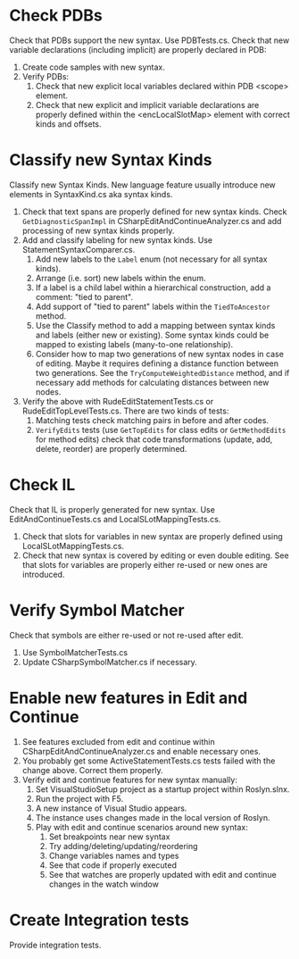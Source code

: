 # Check PDBs #	
Check that PDBs support the new syntax. Use PDBTests.cs. Check that new variable declarations (including implicit) are properly declared in PDB:
1. Create code samples with new syntax.
2. Verify PDBs:
    1. Check that new explicit local variables declared within PDB \<scope\> element.
    2. Check that new explicit and implicit variable declarations are properly defined within the \<encLocalSlotMap\> element with correct kinds and offsets.

# Classify new Syntax Kinds #
Classify new Syntax Kinds. New language feature usually introduce new elements in SyntaxKind.cs aka syntax kinds.

1. Check that text spans are properly defined for new syntax kinds. Check `GetDiagnosticSpanImpl` in CSharpEditAndContinueAnalyzer.cs and add processing of new syntax kinds properly.
2. Add and classify labeling for new syntax kinds. Use StatementSyntaxComparer.cs.
    1. Add new labels to the `Label` enum (not necessary for all syntax kinds).
    2. Arrange (i.e. sort) new labels within the enum.
    3. If a label is a child label within a hierarchical construction, add a comment: "tied to parent".
    4. Add support of "tied to parent" labels within the `TiedToAncestor` method.
    5. Use the Classify method to add a mapping between syntax kinds and labels (either new or existing). Some syntax kinds could be mapped to existing labels (many-to-one relationship).
    6. Consider how to map two generations of new syntax nodes in case of editing. Maybe it requires defining a distance function between two generations. See the `TryComputeWeightedDistance` method, and if necessary add methods for calculating distances between new nodes.
3. Verify the above with RudeEditStatementTests.cs or RudeEditTopLevelTests.cs. There are two kinds of tests:
    1. Matching tests check matching pairs in before and after codes.
    2. `VerifyEdits` tests (use `GetTopEdits` for class edits or `GetMethodEdits` for method edits) check that code transformations (update, add, delete, reorder) are properly determined.
	
# Check IL #
Check that IL is properly generated for new syntax. Use EditAndContinueTests.cs and LocalSLotMappingTests.cs.
1. Check that slots for variables in new syntax are properly defined using LocalSLotMappingTests.cs.
2. Check that new syntax is covered by editing or even double editing. See that slots for variables are properly either re-used or new ones are introduced.

# Verify Symbol Matcher #
Check that symbols are either re-used or not re-used after edit. 
1. Use SymbolMatcherTests.cs
2. Update CSharpSymbolMatcher.cs if necessary. 

# Enable new features in Edit and Continue #
1. See features excluded from edit and continue within CSharpEditAndContinueAnalyzer.cs and enable necessary ones.
2. You probably get some ActiveStatementTests.cs tests failed with the change above. Correct them properly.
3. Verify edit and continue features for new syntax manually:
    1. Set VisualStudioSetup project as a startup project within Roslyn.slnx. 
    2. Run the project with F5. 
    3. A new instance of Visual Studio appears.
    4. The instance uses changes made in the local version of Roslyn.
    5. Play with edit and continue scenarios around new syntax:
        1. Set breakpoints near new syntax
        2. Try adding/deleting/updating/reordering
        3. Change variables names and types
        4. See that code if properly executed
        5. See that watches are properly updated with edit and continue changes in the watch window
# Create Integration tests #
Provide integration tests.
		
		
		
			
		
